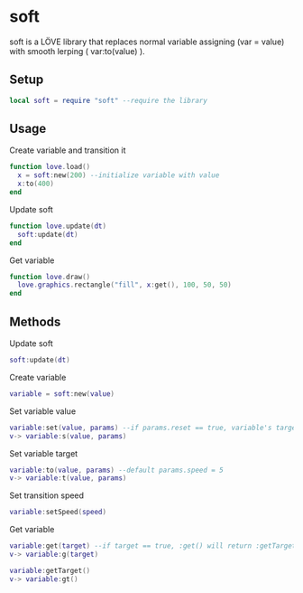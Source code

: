 soft
==============

soft is a LÖVE library that replaces normal variable assigning (var = value) with smooth lerping ( var:to(value) ).

Setup
----------------

```lua
local soft = require "soft" --require the library
```

Usage
----------------

Create variable and transition it
```lua
function love.load()
  x = soft:new(200) --initialize variable with value
  x:to(400)
end
```

Update soft
```lua
function love.update(dt)
  soft:update(dt)
end
```

Get variable
```lua
function love.draw()
  love.graphics.rectangle("fill", x:get(), 100, 50, 50)
end
```

Methods
----------------

Update soft
```lua
soft:update(dt)
```

Create variable
```lua
variable = soft:new(value)
```

Set variable value
```lua
variable:set(value, params) --if params.reset == true, variable's target will also be set to value
v-> variable:s(value, params)
```

Set variable target
```lua
variable:to(value, params) --default params.speed = 5
v-> variable:t(value, params)
```

Set transition speed
```lua
variable:setSpeed(speed)
```

Get variable
```lua
variable:get(target) --if target == true, :get() will return :getTarget()
v-> variable:g(target)

variable:getTarget()
v-> variable:gt()
```

